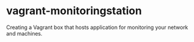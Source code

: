 vagrant-monitoringstation
=========================

Creating a Vagrant box that hosts application for monitoring your network and machines.
